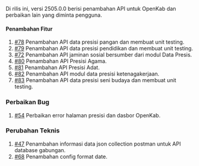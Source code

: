 Di rilis ini, versi 2505.0.0 berisi penambahan API untuk OpenKab dan perbaikan lain yang diminta pengguna.

#### Penambahan Fitur

1. [#78](https://github.com/OpenSID/API-Database-Gabungan/issues/78) Penambahan API data presisi pangan dan membuat unit testing.
2. [#79](https://github.com/OpenSID/API-Database-Gabungan/issues/79) Penambahan API data presisi pendidikan dan membuat unit testing.
3. [#72](https://github.com/OpenSID/API-Database-Gabungan/issues/72) Penambahan API jaminan sosial bersumber dari modul Data Presis.
4. [#80](https://github.com/OpenSID/API-Database-Gabungan/issues/80) Penambahan API Presisi Agama.
5. [#81](https://github.com/OpenSID/API-Database-Gabungan/issues/81) Penambahan API Presisi Adat.
6. [#82](https://github.com/OpenSID/API-Database-Gabungan/issues/82) Penambahan API modul data presisi ketenagakerjaan.
7. [#83](https://github.com/OpenSID/API-Database-Gabungan/issues/83) Penambahan API data presisi seni budaya dan membuat unit testing.


### Perbaikan Bug

1. [#54](https://github.com/OpenSID/API-Database-Gabungan/issues/54) Perbaikan error halaman presisi dan dasbor OpenKab.

### Perubahan Teknis

1. [#47](https://github.com/OpenSID/API-Database-Gabungan/issues/47) Penambahan informasi data json collection postman untuk API database gabungan.
2. [#68](https://github.com/OpenSID/API-Database-Gabungan/issues/68) Penambahan config format date. 